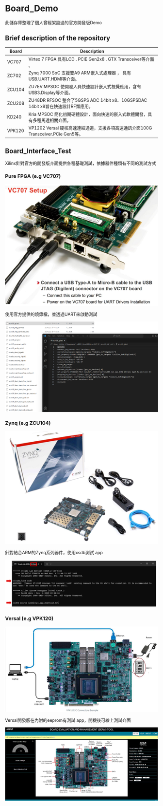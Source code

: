 # Board_Demo
此儲存庫整理了個人曾經架設過的官方開發版Demo

## Brief description of the repository

| Board | Description |
|-|-|
| VC707 | Virtex 7 FPGA 具有LCD . PCIE Gen2x8 . GTX Transceiver等介面 。 |
| ZC702 | Zynq 7000 SoC 支援雙A9 ARM嵌入式處理器 ， 具有USB.UART.HDMI等介面。 |
| ZCU104 | ZU7EV MPSOC 使開發人員快速設計嵌入式視覺應用，含有USB3.Display等介面。 |
| ZCU208 | ZU48DR RFSOC 整合了5GSPS ADC 14bit x8、10GSPSDAC 14bit x8旨在快速設計RF類應用。 |
| KD240 | Kria MPSOC 簡化初期硬體設計，面向快速的嵌入式軟體開發，具有多種馬達相關介面。 |
| VPK120 | VP1202 Versal 硬核高速連結通道，支援各項高速通訊介面100G Transceiver.PCie Gen5等。 |

## Board_Interface_Test
Xilinx針對官方的開發版介面提供各種基礎測試，依據器件種類有不同的測試方式

### Pure FPGA (e.g VC707)

![Image text](https://github.com/WaysideVulcan/Board_Demo/blob/master/img/vc707.png)

使用官方提供的燒錄檔，並透過UART來啟動測試

![Image text](https://github.com/WaysideVulcan/Board_Demo/blob/master/img/fpga_test.png)

### Zynq (e.g ZCU104)

![Image text](https://github.com/WaysideVulcan/Board_Demo/blob/master/img/zcu104.png)

針對結合ARM的Zynq系列器件，使用xsdb測試 app

![Image text](https://github.com/WaysideVulcan/Board_Demo/blob/master/img/xsdb.png)

### Versal (e.g VPK120)

![Image text](https://github.com/WaysideVulcan/Board_Demo/blob/master/img/VPK120.png)

Versal開發版在內附的eeprom有測試 app，開機後可線上測試介面

![Image text](https://github.com/WaysideVulcan/Board_Demo/blob/master/img/BEAM.png)
